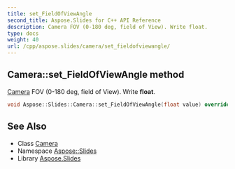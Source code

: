 ```yaml
---
title: set_FieldOfViewAngle
second_title: Aspose.Slides for C++ API Reference
description: Camera FOV (0-180 deg, field of View). Write float.
type: docs
weight: 40
url: /cpp/aspose.slides/camera/set_fieldofviewangle/
---
```

## Camera::set_FieldOfViewAngle method


[Camera](../) FOV (0-180 deg, field of View). Write **float**.

```cpp
void Aspose::Slides::Camera::set_FieldOfViewAngle(float value) override
```

## See Also

* Class [Camera](../)
* Namespace [Aspose::Slides](../../)
* Library [Aspose.Slides](../../../)
